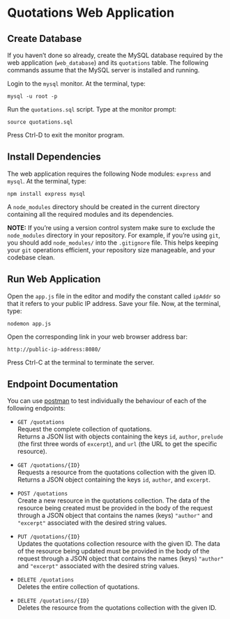# Quotations Web Application

## Create Database

If you haven’t done so already, create the MySQL database required by the web application (`web_database`) and its `quotations` table. The following commands assume that the MySQL server is installed and running.

Login to the `mysql` monitor. At the terminal, type:

    mysql -u root -p

Run the `quotations.sql` script. Type at the monitor prompt:

    source quotations.sql

Press Ctrl-D to exit the monitor program.

## Install Dependencies

The web application requires the following Node modules: `express` and `mysql`. At the terminal, type:

    npm install express mysql

A `node_modules` directory should be created in the current directory containing all the required modules and its dependencies.

**NOTE:** If you’re using a version control system make sure to exclude the `node_modules` directory in your repository. For example, if you’re using `git`, you should add `node_modules/` into the `.gitignore` file. This helps keeping your `git` operations efficient, your repository size manageable, and your codebase clean.

## Run Web Application

Open the `app.js` file in the editor and modify the constant called `ipAddr` so that it refers to your public IP address. Save your file. Now, at the terminal, type:

    nodemon app.js

Open the corresponding link in your web browser address bar:

    http://public-ip-address:8080/

Press Ctrl-C at the terminal to terminate the server.

## Endpoint Documentation

You can use [postman](https://www.postman.com/) to test individually the behaviour of each of the following endpoints:

- `GET /quotations` \
Request the complete collection of quotations. \
Returns a JSON list with objects containing the keys `id`, `author`, `prelude` (the first three words of `excerpt`), and `url` (the URL to get the specific resource).

- `GET /quotations/{ID}` \
Requests a resource from the quotations collection with the given ID. \
Returns a JSON object containing the keys `id`, `author`, and `excerpt`.

- `POST /quotations` \
Create a new resource in the quotations collection. The data of the resource being created must be provided in the body of the request through a JSON object that contains the names (keys) `"author"` and `"excerpt"` associated with the desired string values.

- `PUT /quotations/{ID}` \
Updates the quotations collection resource with the given ID. The data of the resource being updated must be provided in the body of the request through a JSON object that contains the names (keys) `"author"` and `"excerpt"` associated with the desired string values.

- `DELETE /quotations` \
Deletes the entire collection of quotations.

- `DELETE /quotations/{ID}` \
Deletes the resource from the quotations collection with the given ID.
